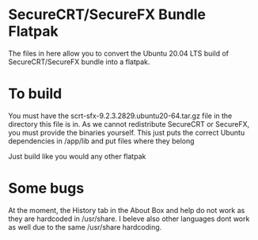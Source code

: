 SecureCRT/SecureFX Bundle Flatpak
=================================
The files in here allow you to convert the Ubuntu 20.04 LTS build of SecureCRT/SecureFX bundle into a flatpak.

To build
========
You must have the scrt-sfx-9.2.3.2829.ubuntu20-64.tar.gz file in the directory this file is in. As we cannot
redistribute SecureCRT or SecureFX, you must provide the binaries yourself. This just puts the correct Ubuntu
dependencies in /app/lib and put files where they belong

Just build like you would any other flatpak

Some bugs
=========
At the moment, the History tab in the About Box and help do not work as they are hardcoded in /usr/share. 
I beleve also other languages dont work as well due to the same /usr/share hardcoding.
